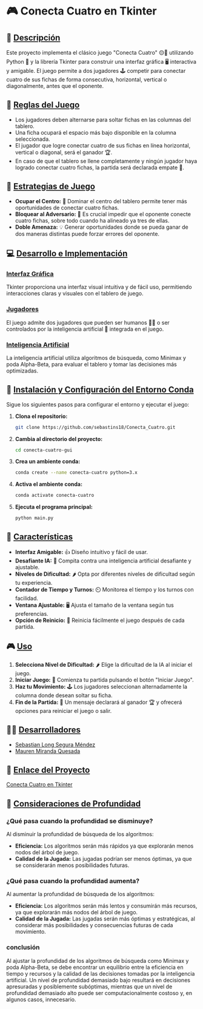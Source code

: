 # 🎮 Conecta Cuatro en Tkinter

## 🌟 [Descripción](#descripción)

Este proyecto implementa el clásico juego "Conecta Cuatro" 🟡🔴 utilizando Python 🐍 y la librería Tkinter para construir una interfaz gráfica 🖥️ interactiva y amigable. El juego permite a dos jugadores 🕹️ competir para conectar cuatro de sus fichas de forma consecutiva, horizontal, vertical o diagonalmente, antes que el oponente.


## 🎲 [Reglas del Juego](#reglas-del-juego)
- Los jugadores deben alternarse para soltar fichas en las columnas del tablero.
- Una ficha ocupará el espacio más bajo disponible en la columna seleccionada.
- El jugador que logre conectar cuatro de sus fichas en línea horizontal, vertical o diagonal, será el ganador 🏆.
- En caso de que el tablero se llene completamente y ningún jugador haya logrado conectar cuatro fichas, la partida será declarada empate 🤝.

## 🧠 [Estrategias de Juego](#estrategias-de-juego)
- **Ocupar el Centro:** 🎯 Dominar el centro del tablero permite tener más oportunidades de conectar cuatro fichas.
- **Bloquear al Adversario:** 🚫 Es crucial impedir que el oponente conecte cuatro fichas, sobre todo cuando ha alineado ya tres de ellas.
- **Doble Amenaza:** 💡 Generar oportunidades donde se pueda ganar de dos maneras distintas puede forzar errores del oponente.

## 💻 [Desarrollo e Implementación](#desarrollo-e-implementación)
### [Interfaz Gráfica](#interfaz-gráfica)
Tkinter proporciona una interfaz visual intuitiva y de fácil uso, permitiendo interacciones claras y visuales con el tablero de juego.

### [Jugadores](#jugadores)
El juego admite dos jugadores que pueden ser humanos 🙎‍♂️ o ser controlados por la inteligencia artificial 🤖 integrada en el juego.

### [Inteligencia Artificial](#inteligencia-artificial)
La inteligencia artificial utiliza algoritmos de búsqueda, como Minimax y poda Alpha-Beta, para evaluar el tablero y tomar las decisiones más optimizadas.

## 🔧 [Instalación y Configuración del Entorno Conda](#instalación-y-configuración-del-entorno-conda)

Sigue los siguientes pasos para configurar el entorno y ejecutar el juego:

1. **Clona el repositorio:**
    ```bash
    git clone https://github.com/sebastins18/Conecta_Cuatro.git
    ```

2. **Cambia al directorio del proyecto:**
    ```bash
    cd conecta-cuatro-gui
    ```

3. **Crea un ambiente conda:**
    ```bash
    conda create --name conecta-cuatro python=3.x
    ```

4. **Activa el ambiente conda:**
    ```bash
    conda activate conecta-cuatro
    ```

5. **Ejecuta el programa principal:**
    ```bash
    python main.py
    ```

## 🌟 [Características](#características)

- **Interfaz Amigable:** 👍 Diseño intuitivo y fácil de usar.
- **Desafiante IA:** 🧠 Compita contra una inteligencia artificial desafiante y ajustable.
- **Niveles de Dificultad:** 🌶️ Opta por diferentes niveles de dificultad según tu experiencia.
- **Contador de Tiempo y Turnos:** ⏲️ Monitorea el tiempo y los turnos con facilidad.
- **Ventana Ajustable:** 🖥️ Ajusta el tamaño de la ventana según tus preferencias.
- **Opción de Reinicio:** 🔄 Reinicia fácilmente el juego después de cada partida.

## 🎮 [Uso](#uso)

1. **Selecciona Nivel de Dificultad:** 🌶️ Elige la dificultad de la IA al iniciar el juego.
2. **Iniciar Juego:** 🎲 Comienza tu partida pulsando el botón "Iniciar Juego".
3. **Haz tu Movimiento:** 🕹️ Los jugadores seleccionan alternadamente la columna donde desean soltar su ficha.
4. **Fin de la Partida:** 🏁 Un mensaje declarará al ganador 🏆 y ofrecerá opciones para reiniciar el juego o salir.

## 👨‍💻 [Desarrolladores](#desarrolladores)

- [Sebastian Long Segura Méndez](mailto:sebastins08@gmail.com)
- [Mauren Miranda Quesada](mailto:otro_correo@example.com)

## 🔗 [Enlace del Proyecto](#enlace-del-proyecto)

[Conecta Cuatro en Tkinter](https://github.com/sebastins18/Conecta_Cuatro.git)

## 🤔 [Consideraciones de Profundidad](#consideraciones-de-profundidad)

### ¿Qué pasa cuando la profundidad se disminuye?

Al disminuir la profundidad de búsqueda de los algoritmos:
- **Eficiencia:** Los algoritmos serán más rápidos ya que explorarán menos nodos del árbol de juego.
- **Calidad de la Jugada:** Las jugadas podrían ser menos óptimas, ya que se considerarán menos posibilidades futuras.

### ¿Qué pasa cuando la profundidad aumenta?

Al aumentar la profundidad de búsqueda de los algoritmos:
- **Eficiencia:** Los algoritmos serán más lentos y consumirán más recursos, ya que explorarán más nodos del árbol de juego.
- **Calidad de la Jugada:** Las jugadas serán más óptimas y estratégicas, al considerar más posibilidades y consecuencias futuras de cada movimiento.

### conclusión

Al ajustar la profundidad de los algoritmos de búsqueda como Minimax y poda Alpha-Beta, se debe encontrar un equilibrio entre la eficiencia en tiempo y recursos y la calidad de las decisiones tomadas por la inteligencia artificial. Un nivel de profundidad demasiado bajo resultará en decisiones apresuradas y posiblemente subóptimas, mientras que un nivel de profundidad demasiado alto puede ser computacionalmente costoso y, en algunos casos, innecesario.
